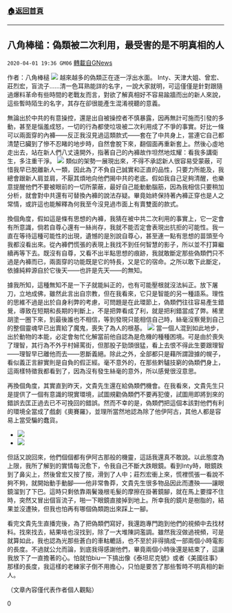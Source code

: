 ###  [:house:返回首頁](https://github.com/ourhimalayas/txt)
---

## 八角棒槌：偽類被二次利用，最受害的是不明真相的人
`2020-04-01 19:36 GM06` [轉載自GNews](https://gnews.org/zh-hant/159399/)

作者：八角棒槌
![](https://s3-ap-northeast-1.amazonaws.com/news.guo.offload.media/wp-content/uploads/2020/04/01193219/6-1.jpg)
越來越多的偽類正在逐一浮出水面。 Inty、天津大姐、曾宏、莊烈宏，盲流子……清一色耳熟能詳的名字，一說大家就明，可這僅僅是針對跟隨過爆料革命有些時間的老戰友而言，對欲了解真相好不容易踰牆而出的新人來說，這些暫時陌生的名字，其存在卻很能產生混淆視聽的意義。

無論出於中共的有意操控，還是出自被操控者不慎暴露，因再無計可施而引發的多動，甚至是惱羞成怒，一切的行為都使垃圾被二次利用成了不爭的事實。好比一條可以兩面穿的內褲——反正我沒見過這類款式——套在了中共身上，當連它自己都清楚已臟到了慘不忍睹的地步時，自然會脫下來，翻個面再重新套上。然後心虛地走出去，站在新人們八丈遠開外，指著自己的內褲故作坦然地炫耀：看我多講衛生，多注重干淨。
![](https://s3-ap-northeast-1.amazonaws.com/news.guo.offload.media/wp-content/uploads/2020/04/01192238/1-7.jpg)
類似的架勢一展現出來，不得不承認新人很容易受蒙蔽，可惜我早已脫離新人一類，因此為了不負自己誠實和正直的品性，只要力所能及，我總會跟新人肩並肩，不厭其煩地向他們揭中共的老底。假如我自己足夠清醒，也樂意提醒他們不要被眼前的一切所蒙蔽，最好自己能動動腦筋，因為我相信只要稍加分析，就會對中共還有可替換內褲的說法存疑。畢竟始終保持著內褲正穿也是人之常情，或許這也能解釋為何我至今沒見過市面上有賣雙面的款式。

換個角度，假如這是條有思想的內褲，我猜在被中共二次利用的事實上，它一定會有所意識，倘若自尊心還有一絲尚存，我就不能否定會表現出抗拒的可能性。我一直在等待這種可能性的出現，遺憾的是別說自尊心，甚至連一點有思想的苗頭至今我都沒看出來。從內褲們慌張的表現上我找不到任何智慧的影子，所以並不打算繼續再等下去。既沒有自尊，又看不出半點思想的痕跡，我就敢斷定那些偽類們只不過是內褲而已，兩面穿的功能既是它的特長，又是它的宿命。之所以敢下此斷定，依據純粹源自於它後天——也許是先天——的無知。

據我所知，這種無知不是一下子就能糾正的，也有可能壓根就沒法糾正。放下屠刀，立地成佛，雖然此言出自宗教，但在我看來，它只是智能的另一種語系。理性的思維不過是出於自身利弊的考慮，可問題是在此環節上，偽類們往往容易產生錯覺，導致在短期和長期的判斷上，不是把弊看成了利，就是把利錯當成了弊。稀里胡塗一圈下來，到最後誰也不相信，等到發現只能相信自己時，絲毫沒察覺到自己的整個靈魂早已出賣給了魔鬼，喪失了為人的根基。
![](https://s3-ap-northeast-1.amazonaws.com/news.guo.offload.media/wp-content/uploads/2020/04/01192603/2-3.jpg)
當一個人混到如此地步，出於動物的本能，必定會匆忙化解當前他自認為是危機的種種困境。可是由於喪失了理智，其行為不外乎村婦罵街，但那股子勁頭很猛，看上去恨不得此生要跟理智——理智早已離他而去——恩斷義絕。除此之外，全部都只是藉所謂證據的幌子，看似義正言辭實則是自負的假正經。毫不意外的，在那些黔驢技窮的偽類們身上，這兩樣特徵我都看到了，因為沒有發生絲毫的意外，所以感覺很沒意思。

再換個角度，其實直到昨天，文貴先生還在給偽類們機會。在我看來，文貴先生只是提供了一個有意識的現實環境，試圖規勸偽類們不要再犯傻，試圖用即將到來的錯誤去匡正過去已不可挽回的錯誤。然而不幸的是，偽類們把這個本該對他們有利的環境全當成了戲劇《奧賽羅》，並理所當然地認為除了他伊阿古，其他人都是容易上當受騙的蠢貨。

- ![](https://s3-ap-northeast-1.amazonaws.com/news.guo.offload.media/wp-content/uploads/2020/04/01192720/3-1.jpg)
- ![](https://s3-ap-northeast-1.amazonaws.com/news.guo.offload.media/wp-content/uploads/2020/04/01192730/4-1.jpg)


但話又說回來，他們個個都有伊阿古那般的機靈，這話我還真不敢說。以此態度為上限，我所了解到的實情每況愈下，令我自己不斷大跌眼鏡。看到Inty時，眼鏡跌到了鼻尖上，然後曾宏又按了按，滑到了人中；莊烈宏衝上來，慌裡慌張一看說不夠不夠，就開始動手動腳——他非常魯莽，文貴先生很多物品因此而遭殃——讓眼鏡溜到了下巴。這時只剩依靠兩鬢幾根毛髮的摩擦在掛著鏡腳，就在馬上要撐不住時，突然又冒出個盲流子，啪一下眼鏡直接掉到地上。所幸我的鏡片是樹脂的，結果並沒遭殃，但我也怕再有哪個偽類跑出來踩上一腳。

看完文貴先生直播完後，為了把偽類們寫好，我還跑專門跑到他們的視頻中去找材料。找來找去，結果啥也沒找到，除了一大堆陳詞濫調。雖然我沒做過視頻，可是就算如此，我也認為光那些蒼白的車軲轆話，也不至於非得搞成一部兩個小時電影的長度。不過就公允而論，到底我得感謝他們，畢竟兩個小時後還是結束了，這讓我放下了一直擔著的心。怕就怕biu一下搞出像《泰坦尼克號》或者《美國往事》那樣的長度，我這樣的老練家子倒不用擔心，只怕是要苦了那些暫時不明真相的新人。

（文章內容僅代表作者個人觀點）

0
